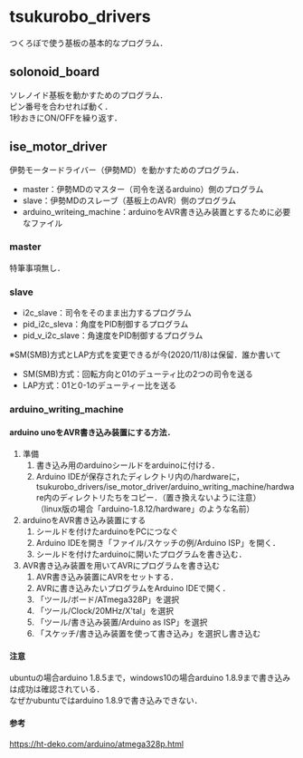 # tsukurobo_drivers
つくろぼで使う基板の基本的なプログラム．  

## solonoid_board
ソレノイド基板を動かすためのプログラム．  
ピン番号を合わせれば動く．  
1秒おきにON/OFFを繰り返す．  

## ise_motor_driver
伊勢モータードライバー（伊勢MD）を動かすためのプログラム．  
 - master：伊勢MDのマスター（司令を送るarduino）側のプログラム  
 - slave：伊勢MDのスレーブ（基板上のAVR）側のプログラム  
 - arduino_writeing_machine：arduinoをAVR書き込み装置とするために必要なファイル  

### master
特筆事項無し．

### slave
- i2c_slave：司令をそのまま出力するプログラム  
- pid_i2c_sleva：角度をPID制御するプログラム  
- pid_v_i2c_slave：角速度をPID制御するプログラム  

※SM(SMB)方式とLAP方式を変更できるが今(2020/11/8)は保留．誰か書いて  
- SM(SMB)方式：回転方向と01のデューティ比の2つの司令を送る
- LAP方式：01と0-1のデューティー比を送る


### arduino_writing_machine
#### arduino unoをAVR書き込み装置にする方法．
1. 準備
    1. 書き込み用のarduinoシールドをarduinoに付ける．
    1. Arduino IDEが保存されたディレクトリ内の/hardwareに，tsukurobo_drivers/ise_motor_driver/arduino_writing_machine/hardware内のディレクトリたちをコピー．（置き換えないように注意）  
    （linux版の場合「arduino-1.8.12/hardware」のような名前）
1. arduinoをAVR書き込み装置にする
    1. シールドを付けたarduinoをPCにつなぐ
    1. Arduino IDEを開き「ファイル/スケッチの例/Arduino ISP」を開く．
    1. シールドを付けたarduinoに開いたプログラムを書き込む．
1. AVR書き込み装置を用いてAVRにプログラムを書き込む
    1. AVR書き込み装置にAVRをセットする．
    1. AVRに書き込みたいプログラムをArduino IDEで開く．
    1. 「ツール/ボード/ATmega328P」を選択
    1. 「ツール/Clock/20MHz/X'tal」を選択
    1. 「ツール/書き込み装置/Arduino as ISP」を選択
    1. 「スケッチ/書き込み装置を使って書き込み」を選択し書き込む

#### 注意
ubuntuの場合arduino 1.8.5まで，windows10の場合arduino 1.8.9まで書き込みは成功は確認されている．  
なぜかubuntuではarduino 1.8.9で書き込みできない．  

#### 参考
https://ht-deko.com/arduino/atmega328p.html
